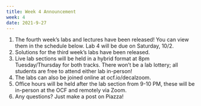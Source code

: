```yaml
---
title: Week 4 Announcement
week: 4
date: 2021-9-27
---
```


1. The fourth week’s labs and lectures have been released! You can view them in the schedule below. Lab 4 will be due on Saturday, 10/2.
1. Solutions for the third week’s labs have been released.
1. Live lab sections will be held in a hybrid format at 8pm Tuesday/Thursday for both tracks. There won’t be a lab lottery; all students are free to attend either lab in-person!
1. The labs can also be joined online at ocf.io/decalzoom. 
1. Office hours will be held after the lab section from 9-10 PM, these will be in-person at the OCF and remotely via Zoom.
1. Any questions? Just make a post on Piazza!
